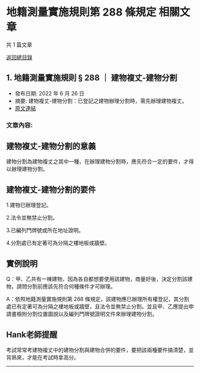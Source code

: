 # 地籍測量實施規則第 288 條規定 相關文章

共 1 篇文章

[返回總目錄](00_總目錄.md)

## 1. 地籍測量實施規則 § 288 ｜ 建物複丈-建物分割

- 發布日期: 2022 年 6 月 26 日
- 摘要: 建物複丈-建物分割：已登記之建物辦理分割時，需先辦理建物複丈。
- [原文連結](https://www.jasper-realestate.com/%e5%bb%ba%e7%89%a9%e8%a4%87%e4%b8%88-%e5%bb%ba%e7%89%a9%e5%88%86%e5%89%b2/)

### 文章內容:

## 建物複丈-建物分割的意義

建物分割為建物複丈之其中一種，在辦理建物分割時，應先符合一定的要件，才得以辦理建物分割。

## 建物複丈-建物分割的要件

1.建物已辦理登記。

2.法令並無禁止分割。

3.已編列門牌號或所在地址證明。

4.分割處已有定著可為分隔之樓地板或牆壁。

## 實例說明

Q：甲、乙共有一棟建物，因為各自都想要使用該建物，商量好後，決定分割該建物，請問分割前應該先符合何種條件才可辦理。

A：依照地籍測量實施規則第 288 條規定，該建物應已辦理所有權登記，其分割處已有定著可為分隔之樓地板或牆壁，且法令並無禁止分割。並且甲、乙應提出申請書檢附分割位置圖說以及編列門牌號證明文件來辦理建物分割。

## Hank老師提醒

考試常常考建物複丈中的建物分割與建物合併的要件，要把該兩種要件搞清楚，並背熟來，才能在考試時拿高分。

---

